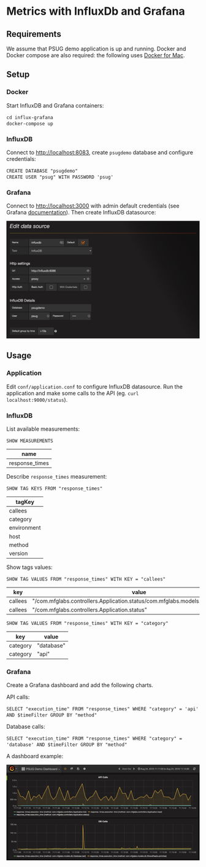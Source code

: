# Metrics with InfluxDb and Grafana

## Requirements

We assume that PSUG demo application is up and running.
Docker and Docker compose are also required: the following uses [Docker for Mac](https://docs.docker.com/docker-for-mac/). 

## Setup

### Docker

Start InfluxDB and Grafana containers:

```
cd influx-grafana
docker-compose up
```

### InfluxDB

Connect to <http://localhost:8083>, create `psugdemo` database and configure credentials:

```
CREATE DATABASE "psugdemo"
CREATE USER "psug" WITH PASSWORD 'psug'
```

### Grafana

Connect to <http://localhost:3000> with admin default credentials (see Grafana [documentation](http://docs.grafana.org/installation/configuration/#security)).
Then create InfluxDB datasource:

![InfluxDB Datasource Configuration](/influx-grafana/grafana_influxdb.png)

## Usage

### Application

Edit `conf/application.conf` to configure InfluxDB datasource.
Run the application and make some calls to the API (eg. `curl localhost:9000/status`).

### InfluxDB

List available measurements:

```
SHOW MEASUREMENTS
```

| name           |
| -------------- |
| response_times |


Describe `response_times` measurement:

```
SHOW TAG KEYS FROM "response_times"
```

| tagKey      |
| ----------- |
| callees     |
| category    |
| environment |
| host        |
| method      |
| version     |


Show tags values:

```
SHOW TAG VALUES FROM "response_times" WITH KEY = "callees"
```

| key     | value                                                                             |
| ------- | --------------------------------------------------------------------------------- |
| callees | "/com.mfglabs.controllers.Application.status/com.mfglabs.models.db.Database.test" |
| callees | "/com.mfglabs.controllers.Application.status"                                     |


```
SHOW TAG VALUES FROM "response_times" WITH KEY = "category"
```

| key      | value      |
| -------- | ---------- |
| category | "database" |
| category | "api"      |


### Grafana

Create a Grafana dashboard and add the following charts.

API calls:

```
SELECT "execution_time" FROM "response_times" WHERE "category" = 'api' AND $timeFilter GROUP BY "method"
```

Database calls:

```
SELECT "execution_time" FROM "response_times" WHERE "category" = 'database' AND $timeFilter GROUP BY "method"
```

A dashboard example:

![Dashboard Example](/influx-grafana/psugdemo_dashboard.png)

